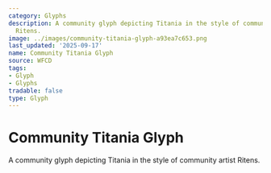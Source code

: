 ```yaml
---
category: Glyphs
description: A community glyph depicting Titania in the style of community artist
  Ritens.
image: ../images/community-titania-glyph-a93ea7c653.png
last_updated: '2025-09-17'
name: Community Titania Glyph
source: WFCD
tags:
- Glyph
- Glyphs
tradable: false
type: Glyph
---
```


# Community Titania Glyph

A community glyph depicting Titania in the style of community artist Ritens.

